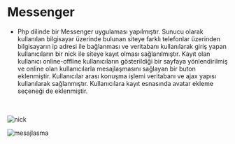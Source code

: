 # Messenger
-	Php dilinde bir Messenger uygulaması yapılmıştır. Sunucu olarak kullanılan bilgisayar üzerinde bulunan siteye farklı telefonlar üzerinden bilgisayarın ip adresi ile bağlanması ve veritabanı kullanılarak giriş yapan kullanıcıların bir nick ile siteye kayıt olması sağlanılmıştır. Kayıt olan kullanıcı online-offline kullanıcıların gösterildiği bir sayfaya yönlendirilmiş ve online olan kullanıcılarla mesajlaşmasını sağlayan bir buton eklenmiştir. Kullanıcılar arası konuşma işlemi veritabanı ve ajax yapısı kullanılarak sağlanmıştır. Kullanıcılara kayıt esnasında avatar ekleme seçeneği de eklenmiştir.

</br></br>
![nick](https://user-images.githubusercontent.com/47196852/52085015-780d7680-25b4-11e9-8a6b-6e3893e6cd4c.png)

![mesajlasma](https://user-images.githubusercontent.com/47196852/52085014-780d7680-25b4-11e9-9c13-b6e2221074ee.png)
